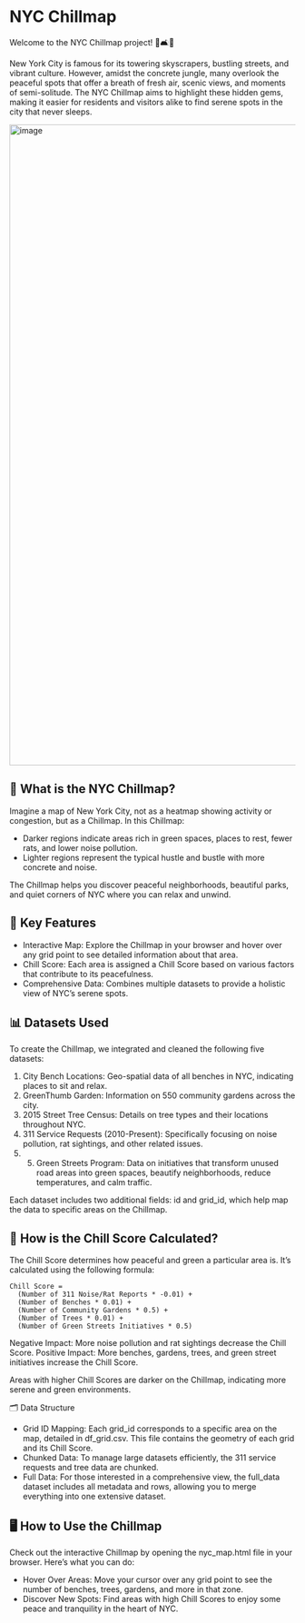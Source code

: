# NYC Chillmap

Welcome to the NYC Chillmap project! 🌳🛋️🗽

New York City is famous for its towering skyscrapers, bustling streets, and vibrant culture. However, amidst the concrete jungle, many overlook the peaceful spots that offer a breath of fresh air, scenic views, and moments of semi-solitude. The NYC Chillmap aims to highlight these hidden gems, making it easier for residents and visitors alike to find serene spots in the city that never sleeps.

<img width="1129" alt="image" src="https://github.com/user-attachments/assets/2235951c-a93f-4d00-95bf-59989755cf46">


## 📍 What is the NYC Chillmap?

Imagine a map of New York City, not as a heatmap showing activity or congestion, but as a Chillmap. In this Chillmap:
- Darker regions indicate areas rich in green spaces, places to rest, fewer rats, and lower noise pollution.
- Lighter regions represent the typical hustle and bustle with more concrete and noise.

The Chillmap helps you discover peaceful neighborhoods, beautiful parks, and quiet corners of NYC where you can relax and unwind.

## 🌿 Key Features

- Interactive Map: Explore the Chillmap in your browser and hover over any grid point to see detailed information about that area.
- Chill Score: Each area is assigned a Chill Score based on various factors that contribute to its peacefulness.
- Comprehensive Data: Combines multiple datasets to provide a holistic view of NYC’s serene spots.

## 📊 Datasets Used

To create the Chillmap, we integrated and cleaned the following five datasets:
1. City Bench Locations: Geo-spatial data of all benches in NYC, indicating places to sit and relax.
2. GreenThumb Garden: Information on 550 community gardens across the city.
3. 2015 Street Tree Census: Details on tree types and their locations throughout NYC.
4. 311 Service Requests (2010-Present): Specifically focusing on noise pollution, rat sightings, and other related issues.
5. 5. Green Streets Program: Data on initiatives that transform unused road areas into green spaces, beautify neighborhoods, reduce temperatures, and calm traffic.

Each dataset includes two additional fields: id and grid_id, which help map the data to specific areas on the Chillmap.

## 🧮 How is the Chill Score Calculated?

The Chill Score determines how peaceful and green a particular area is. It’s calculated using the following formula:
```
Chill Score = 
  (Number of 311 Noise/Rat Reports * -0.01) +
  (Number of Benches * 0.01) + 
  (Number of Community Gardens * 0.5) +
  (Number of Trees * 0.01) +
  (Number of Green Streets Initiatives * 0.5)
```

Negative Impact: More noise pollution and rat sightings decrease the Chill Score.
Positive Impact: More benches, gardens, trees, and green street initiatives increase the Chill Score.

Areas with higher Chill Scores are darker on the Chillmap, indicating more serene and green environments.

🗂️ Data Structure

- Grid ID Mapping: Each grid_id corresponds to a specific area on the map, detailed in df_grid.csv. This file contains the geometry of each grid and its Chill Score.
- Chunked Data: To manage large datasets efficiently, the 311 service requests and tree data are chunked.
- Full Data: For those interested in a comprehensive view, the full_data dataset includes all metadata and rows, allowing you to merge everything into one extensive dataset.

## 🖥️ How to Use the Chillmap

Check out the interactive Chillmap by opening the nyc_map.html file in your browser. Here’s what you can do:
- Hover Over Areas: Move your cursor over any grid point to see the number of benches, trees, gardens, and more in that zone.
- Discover New Spots: Find areas with high Chill Scores to enjoy some peace and tranquility in the heart of NYC.
